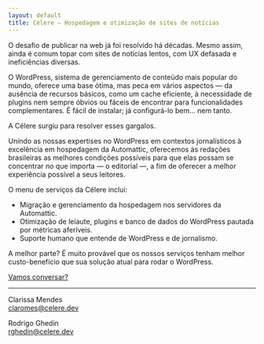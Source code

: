 ```yaml
---
layout: default
title: Célere — Hospedagem e otimização de sites de notícias
---
```

O desafio de publicar na web já foi resolvido há décadas. Mesmo assim, ainda é comum topar com sites de notícias lentos, com UX defasada e ineficiências diversas.

O WordPress, sistema de gerenciamento de conteúdo mais popular do mundo, oferece uma base ótima, mas peca em vários aspectos — da ausência de recursos básicos, como um cache eficiente, à necessidade de plugins nem sempre óbvios ou fáceis de encontrar para funcionalidades complementares. É fácil de instalar; já configurá-lo bem… nem tanto.

A Célere surgiu para resolver esses gargalos.

Unindo as nossas expertises no WordPress em contextos jornalísticos à excelência em hospedagem da Automattic, oferecemos às redações brasileiras as melhores condições possíveis para que elas possam se concentrar no que importa — o editorial —, a fim de oferecer a melhor experiência possível a seus leitores.

O menu de serviços da Célere inclui:

* Migração e gerenciamento da hospedagem nos servidores da Automattic.
* Otimização de leiaute, plugins e banco de dados do WordPress pautada por métricas aferíveis.
* Suporte humano que entende de WordPress e de jornalismo.

A melhor parte? É muito provável que os nossos serviços tenham melhor custo-benefício que sua solução atual para rodar o WordPress.

[Vamos conversar?](https://calendly.com/celere-wp/mapeamento)

***

Clarissa Mendes  
[claromes@celere.dev](mailto:claromes@celere.dev)

Rodrigo Ghedin  
[rghedin@celere.dev](mailto:rghedin@celere.dev)